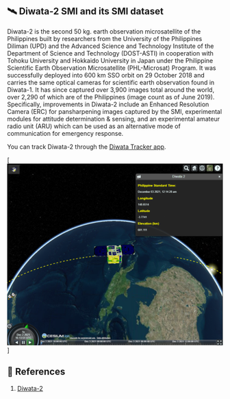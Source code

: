 ## 🛰️ Diwata-2 SMI and its SMI dataset
Diwata-2 is the second 50 kg. earth observation microsatellite of the Philippines built by researchers from the University of the Philippines Diliman (UPD) and the Advanced Science and Technology Institute of the Department of Science and Technology (DOST-ASTI) in cooperation with Tohoku University and Hokkaido University in Japan under the Philippine Scientific Earth Observation Microsatellite (PHL-Microsat) Program. It was successfully deployed into 600 km SSO orbit on 29 October 2018 and carries the same optical cameras for scientific earth observation found in Diwata-1. It has since captured over 3,900 images total around the world, over 2,290 of which are of the Philippines (image count as of June 2019). Specifically, improvements in Diwata-2 include an Enhanced Resolution Camera (ERC) for pansharpening images captured by the SMI, experimental modules for attitude determination & sensing, and an experimental amateur radio unit (ARU) which can be used as an alternative mode of communication for emergency response.

You can track Diwata-2 through the [Diwata Tracker app](https://tracker.stamina4space.upd.edu.ph/).

[![](./images/tracker.png)]








## 📌 References
1. [Diwata-2](https://stamina4space.upd.edu.ph/diwata-2/)